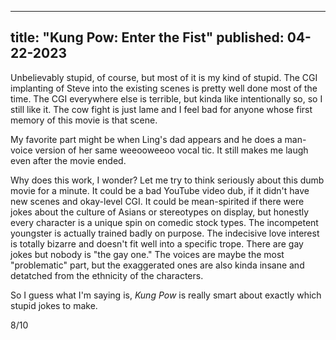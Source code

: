 ----
title: "Kung Pow: Enter the Fist"
published: 04-22-2023
----

Unbelievably stupid, of course, but most of it is my kind of stupid. The CGI implanting of Steve into the existing scenes is pretty well done most of the time. The CGI everywhere else is terrible, but kinda like intentionally so, so I still like it. The cow fight is just lame and I feel bad for anyone whose first memory of this movie is that scene.

My favorite part might be when Ling's dad appears and he does a man-voice version of her same weeooweeoo vocal tic. It still makes me laugh even after the movie ended.

Why does this work, I wonder? Let me try to think seriously about this dumb movie for a minute. It could be a bad YouTube video dub, if it didn't have new scenes and okay-level CGI. It could be mean-spirited if there were jokes about the culture of Asians or stereotypes on display, but honestly every character is a unique spin on comedic stock types. The incompetent youngster is actually trained badly on purpose. The indecisive love interest is totally bizarre and doesn't fit well into a specific trope. There are gay jokes but nobody is "the gay one." The voices are maybe the most "problematic" part, but the exaggerated ones are also kinda insane and detatched from the ethnicity of the characters.

So I guess what I'm saying is, _Kung Pow_ is really smart about exactly which stupid jokes to make.

8/10


